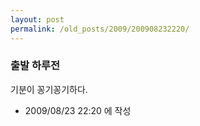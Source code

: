 ```yaml
---
layout: post
permalink: /old_posts/2009/200908232220/
---
```


### 출발 하루전

기분이 꽁기꽁기하다.



- 2009/08/23 22:20 에 작성